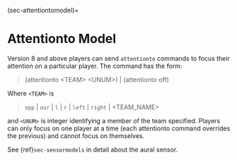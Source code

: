 (sec-attentiontomodel)=

# Attentionto Model

Version 8 and above players can send `attentionto` commands to focus their attention on a particular player.
The command has the form:

> (attentionto \<TEAM> \<UNUM>) | (attentionto off)

Where `<TEAM>` is

> `opp` | `our` | `l` | `r` | `left` | `right` | \<TEAM_NAME>

and `<UNUM>` is integer identifying a member of the team specified.
Players can only focus on one player at a time (each attentionto command
overrides the previous) and cannot focus on themselves.

See {ref}`sec-sensormodels` in detail about the aural sensor.
